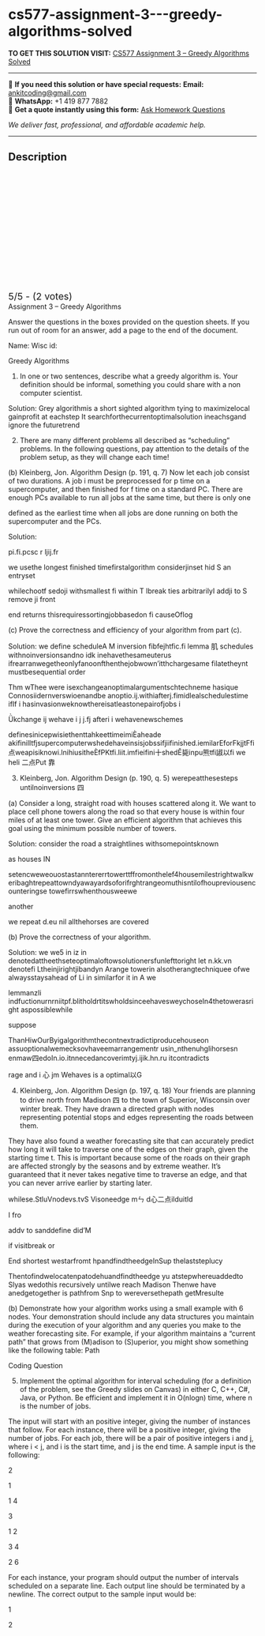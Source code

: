 # cs577-assignment-3---greedy-algorithms-solved
**TO GET THIS SOLUTION VISIT:** [CS577 Assignment 3 – Greedy Algorithms Solved](https://www.ankitcodinghub.com/product/cs577-solved-3/)


---

📩 **If you need this solution or have special requests:** **Email:** ankitcoding@gmail.com  
📱 **WhatsApp:** +1 419 877 7882  
📄 **Get a quote instantly using this form:** [Ask Homework Questions](https://www.ankitcodinghub.com/services/ask-homework-questions/)

*We deliver fast, professional, and affordable academic help.*

---

<h2>Description</h2>



<div class="kk-star-ratings kksr-auto kksr-align-center kksr-valign-top" data-payload="{&quot;align&quot;:&quot;center&quot;,&quot;id&quot;:&quot;120286&quot;,&quot;slug&quot;:&quot;default&quot;,&quot;valign&quot;:&quot;top&quot;,&quot;ignore&quot;:&quot;&quot;,&quot;reference&quot;:&quot;auto&quot;,&quot;class&quot;:&quot;&quot;,&quot;count&quot;:&quot;2&quot;,&quot;legendonly&quot;:&quot;&quot;,&quot;readonly&quot;:&quot;&quot;,&quot;score&quot;:&quot;5&quot;,&quot;starsonly&quot;:&quot;&quot;,&quot;best&quot;:&quot;5&quot;,&quot;gap&quot;:&quot;4&quot;,&quot;greet&quot;:&quot;Rate this product&quot;,&quot;legend&quot;:&quot;5\/5 - (2 votes)&quot;,&quot;size&quot;:&quot;24&quot;,&quot;title&quot;:&quot;CS577 Assignment 3 – Greedy Algorithms Solved&quot;,&quot;width&quot;:&quot;138&quot;,&quot;_legend&quot;:&quot;{score}\/{best} - ({count} {votes})&quot;,&quot;font_factor&quot;:&quot;1.25&quot;}">

<div class="kksr-stars">

<div class="kksr-stars-inactive">
            <div class="kksr-star" data-star="1" style="padding-right: 4px">


<div class="kksr-icon" style="width: 24px; height: 24px;"></div>
        </div>
            <div class="kksr-star" data-star="2" style="padding-right: 4px">


<div class="kksr-icon" style="width: 24px; height: 24px;"></div>
        </div>
            <div class="kksr-star" data-star="3" style="padding-right: 4px">


<div class="kksr-icon" style="width: 24px; height: 24px;"></div>
        </div>
            <div class="kksr-star" data-star="4" style="padding-right: 4px">


<div class="kksr-icon" style="width: 24px; height: 24px;"></div>
        </div>
            <div class="kksr-star" data-star="5" style="padding-right: 4px">


<div class="kksr-icon" style="width: 24px; height: 24px;"></div>
        </div>
    </div>

<div class="kksr-stars-active" style="width: 138px;">
            <div class="kksr-star" style="padding-right: 4px">


<div class="kksr-icon" style="width: 24px; height: 24px;"></div>
        </div>
            <div class="kksr-star" style="padding-right: 4px">


<div class="kksr-icon" style="width: 24px; height: 24px;"></div>
        </div>
            <div class="kksr-star" style="padding-right: 4px">


<div class="kksr-icon" style="width: 24px; height: 24px;"></div>
        </div>
            <div class="kksr-star" style="padding-right: 4px">


<div class="kksr-icon" style="width: 24px; height: 24px;"></div>
        </div>
            <div class="kksr-star" style="padding-right: 4px">


<div class="kksr-icon" style="width: 24px; height: 24px;"></div>
        </div>
    </div>
</div>


<div class="kksr-legend" style="font-size: 19.2px;">
            5/5 - (2 votes)    </div>
    </div>
Assignment 3 – Greedy Algorithms

Answer the questions in the boxes provided on the question sheets. If you run out of room for an answer, add a page to the end of the document.

Name: Wisc id:

Greedy Algorithms

1. In one or two sentences, describe what a greedy algorithm is. Your definition should be informal, something you could share with a non computer scientist.

Solution: Grey algorithmis a short sighted algorithm tying to maximizelocal gainprofit at eachstep It searchforthecurrentoptimalsolution ineachsgand ignore the futuretrend

2. There are many different problems all described as “scheduling” problems. In the following questions, pay attention to the details of the problem setup, as they will change each time!

(b) Kleinberg, Jon. Algorithm Design (p. 191, q. 7) Now let each job consist of two durations. A job i must be preprocessed for p time on a supercomputer, and then finished for f time on a standard PC. There are enough PCs available to run all jobs at the same time, but there is only one

defined as the earliest time when all jobs are done running on both the supercomputer and the PCs.

Solution:

pi.fi.pcsc r ljij.fr

we usethe longest finished timefirstalgorithm considerjinset hid S an entryset

whilechootf sedoji withsmallest fi within T Ibreak ties arbitrarilyI addji to S remove ji front

end returns thisrequiressortingjobbasedon fi causeOflog

(c) Prove the correctness and efficiency of your algorithm from part (c).

Solution: we define scheduleA M inversion fibfejhtfic.fi lemma 肌 schedules withnoinversionsandno idk inehavethesameuterus ifrearranwegetheonlyfanoonfthenthejobwown’itthchargesame filatetheynt mustbesequential order

Thm wThee were isexchangeanoptimalargumentschtechneme hasique Connosiidernverswioenandbe anoptio.ij.withiafterj.fimidlealschedulestime ifIf i hasinvasionweknowthereisatleastonepairofjobs i

Ǜkchange ij wehave i j j.fj afteri i wehavenewschemes

definesinicepwisiethenttahkeettimeimiÈaheade akifinilltfjsupercomputerwshedehaveinsisjobssifjiifinished.iemilarEforFkjjtFfi点weapisiknowi.lnihiusitheÈfPKtfi.liit.imfieifini⼗shedĚ毙inpu熊tfi諔以fi we heli ⼆点Put 靠

3. Kleinberg, Jon. Algorithm Design (p. 190, q. 5) werepeatthesesteps untilnoinversions 四

(a) Consider a long, straight road with houses scattered along it. We want to place cell phone towers along the road so that every house is within four miles of at least one tower. Give an efficient algorithm that achieves this goal using the minimum possible number of towers.

Solution: consider the road a straightlines withsomepointsknown

as houses IN

setencweweouostastanntererrtowerttffromonthelef4housemilestrightwalkweribaghtrepeattowndyawayardsoforifrghtrangeomuthisntilofhoupreviousencounteringse towefirrswhenthousweewe

another

we repeat d.eu nil allthehorses are covered

(b) Prove the correctness of your algorithm.

Solution: we we5 in iz in denotedattheethseteoptimaloftowsolutionersfunlefttoright let n.kk.vn denotefi Ltheinjirightjibandyn Arange towerin alsotherangtechniquee ofwe alwaysstaysahead of Li in similarfor it in A we

lemmanzIi indfuctionurnrniitpf.blitholdrtitswholdsinceehavesweychoseIn4thetowerasright aspossiblewhile

suppose

ThanHiwOurByigalgorithmthecontnextradictiproducehouseon assuoptionalwemecksovhaveemarrangementr usin_nthenuhglihorsesn enmaw四edoIn.io.itnnecedancoverimtyj.ijik.hn.ru itcontradicts

rage and i ⼼ jm Wehaves is a optimal以G

4. Kleinberg, Jon. Algorithm Design (p. 197, q. 18) Your friends are planning to drive north from Madison 四 to the town of Superior, Wisconsin over winter break. They have drawn a directed graph with nodes representing potential stops and edges representing the roads between them.

They have also found a weather forecasting site that can accurately predict how long it will take to traverse one of the edges on their graph, given the starting time t. This is important because some of the roads on their graph are affected strongly by the seasons and by extreme weather. It’s guaranteed that it never takes negative time to traverse an edge, and that you can never arrive earlier by starting later.

whilese.StluVnodevs.tvS Visoneedge mㄣ d⼼⼆点ilduitld

I fro

addv to sanddefine did’M

if visitbreak or

End shortest westarfromt hpandfindtheedgeInSup thelaststeplucy

Thentofindwelocatenpatodehuandfindtheedge yu atstepwhereuaddedto Slyas wedothis recursively untilwe reach Madison Thenwe have anedgetogether is pathfrom Snp to wereversethepath getMresulte

(b) Demonstrate how your algorithm works using a small example with 6 nodes. Your demonstration should include any data structures you maintain during the execution of your algorithm and any queries you make to the weather forecasting site. For example, if your algorithm maintains a “current path” that grows from (M)adison to (S)uperior, you might show something like the following table: Path

Coding Question

5. Implement the optimal algorithm for interval scheduling (for a definition of the problem, see the Greedy slides on Canvas) in either C, C++, C#, Java, or Python. Be efficient and implement it in O(nlogn) time, where n is the number of jobs.

The input will start with an positive integer, giving the number of instances that follow. For each instance, there will be a positive integer, giving the number of jobs. For each job, there will be a pair of positive integers i and j, where i &lt; j, and i is the start time, and j is the end time. A sample input is the following:

2

1

1 4

3

1 2

3 4

2 6

For each instance, your program should output the number of intervals scheduled on a separate line. Each output line should be terminated by a newline. The correct output to the sample input would be:

1

2
